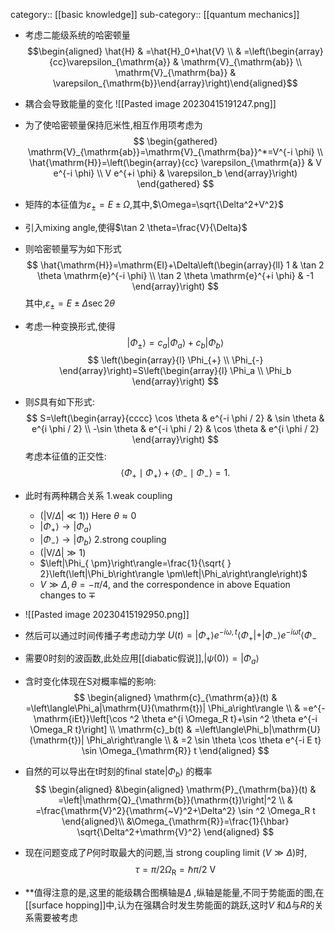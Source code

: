 category:: [[basic knowledge]]
sub-category:: [[quantum mechanics]]
- 考虑二能级系统的哈密顿量
$$\begin{aligned} \hat{H} & =\hat{H}_0+\hat{V} \\ & =\left(\begin{array}{cc}\varepsilon_{\mathrm{a}} & \mathrm{V}_{\mathrm{ab}} \\ \mathrm{V}_{\mathrm{ba}} & \varepsilon_{\mathrm{b}}\end{array}\right)\end{aligned}$$
- 耦合会导致能量的变化
![[Pasted image 20230415191247.png]]
- 为了使哈密顿量保持厄米性,相互作用项考虑为
$$
\begin{gathered}
\mathrm{V}_{\mathrm{ab}}=\mathrm{V}_{\mathrm{ba}}^*=V^{-i \phi} \\
\hat{\mathrm{H}}=\left(\begin{array}{cc}
\varepsilon_{\mathrm{a}} & V e^{-i \phi} \\
V e^{+i \phi} & \varepsilon_b
\end{array}\right)
\end{gathered}
$$
- 矩阵的本征值为$\varepsilon_{ \pm}=E \pm \Omega$,其中,$\Omega=\sqrt{\Delta^2+V^2}$
- 引入mixing angle,使得$\tan 2 \theta=\frac{V}{\Delta}$
- 则哈密顿量写为如下形式
$$
\hat{\mathrm{H}}=\mathrm{EI}+\Delta\left(\begin{array}{ll}
1 & \tan 2 \theta \mathrm{e}^{-i \phi} \\
\tan 2 \theta \mathrm{e}^{+i \phi} & -1
\end{array}\right)
$$
其中,$\varepsilon_{ \pm}=E \pm \Delta \sec 2 \theta$
- 考虑一种变换形式,使得
$$
\left|\Phi_{ \pm}\right\rangle=c_a\left|\Phi_a\right\rangle+c_b\left|\Phi_b\right\rangle
$$
$$
\left(\begin{array}{l}
\Phi_{+} \\
\Phi_{-}
\end{array}\right)=S\left(\begin{array}{l}
\Phi_a \\
\Phi_b
\end{array}\right)
$$
- 则$S$具有如下形式:
$$
S=\left(\begin{array}{cccc}
\cos \theta & e^{-i \phi / 2} & \sin \theta & e^{i \phi / 2} \\
-\sin \theta & e^{-i \phi / 2} & \cos \theta & e^{i \phi / 2}
\end{array}\right)
$$
考虑本征值的正交性:
$$
\left\langle\Phi_{+} \mid \Phi_{+}\right\rangle+\left\langle\Phi_{-} \mid \Phi_{-}\right\rangle=1 .
$$
- 此时有两种耦合关系
	1.weak coupling
	-  $(|\mathrm{V} / \Delta| \ll 1))$ Here $\theta \approx 0$
	- $\left|\Phi_{+}\right\rangle \rightarrow\left|\Phi_a\right\rangle$
	- $\left|\Phi_{-}\right\rangle \rightarrow\left|\Phi_b\right\rangle$
	2.strong coupling
	- $(|\mathrm{V} / \Delta| \gg 1)$
	- $\left|\Phi_{ \pm}\right\rangle=\frac{1}{\sqrt{ } 2}\left(\left|\Phi_b\right\rangle \pm\left|\Phi_a\right\rangle\right)$
	- $V \gg \Delta, \theta=-\pi / 4$, and the correspondence in above Equation changes to $\mp$

- ![[Pasted image 20230415192950.png]]
- 然后可以通过时间传播子考虑动力学 $U(t)=\left|\Phi_{+}\right\rangle e^{-i \omega, t}\left\langle\Phi_{+}|+| \Phi_{-}\right\rangle e^{-i \omega t}\left\langle\Phi_{-}\right.$
- 需要0时刻的波函数,此处应用[[diabatic假说]],$|\psi(0)\rangle=\left|\Phi_a\right\rangle$
- 含时变化体现在S对概率幅的影响:$$
\begin{aligned}
\mathrm{c}_{\mathrm{a}}(t) & =\left\langle\Phi_a|\mathrm{U}(\mathrm{t})| \Phi_a\right\rangle \\
& =e^{-\mathrm{iEt}}\left[\cos ^2 \theta e^{i \Omega_R t}+\sin ^2 \theta e^{-i \Omega_R t}\right] \\
\mathrm{c}_b(t) & =\left\langle\Phi_b|\mathrm{U}(\mathrm{t})| \Phi_a\right\rangle \\
& =2 \sin \theta \cos \theta e^{-i E t} \sin \Omega_{\mathrm{R}} t
\end{aligned}
$$
- 自然的可以导出在t时刻的final state$\left|\Phi_b\right\rangle$ 的概率$$
\begin{aligned}
&\begin{aligned}
\mathrm{P}_{\mathrm{ba}}(t) & =\left|\mathrm{Q}_{\mathrm{b}}(\mathrm{t})\right|^2 \\
& =\frac{\mathrm{V}^2}{\mathrm{~V}^2+\Delta^2} \sin ^2 \Omega_R t
\end{aligned}\\
&\Omega_{\mathrm{R}}=\frac{1}{\hbar} \sqrt{\Delta^2+\mathrm{V}^2}
\end{aligned}
$$
- 现在问题变成了$P$何时取最大的问题,当$\text { strong coupling limit }(V \gg \Delta)$时,$$
\tau=\pi / 2 \Omega_{\mathrm{R}}=\hbar \pi / 2 \mathrm{~V}
$$
- **值得注意的是,这里的能级耦合图横轴是$\Delta$ ,纵轴是能量,不同于势能面的图,在[[surface hopping]]中,认为在强耦合时发生势能面的跳跃,这时$V$ 和$\Delta$与$R$的关系需要被考虑 